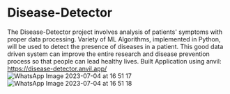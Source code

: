 # Disease-Detector
 The Disease-Detector project involves analysis of patients' symptoms with proper data processing. Variety of ML Algorithms, implemented in Python, will be used to detect the presence of diseases in a patient. This good data driven system can improve the entire research and disease prevention process so that people can lead healthy lives.
Built Application using anvil: https://disease-detector.anvil.app/
![WhatsApp Image 2023-07-04 at 16 51 17](https://github.com/Samraddhi01/Disease-Detector/assets/92153831/5989c1b9-a7bb-4cb3-8f2d-f9129fbb062b)
![WhatsApp Image 2023-07-04 at 16 51 18](https://github.com/Samraddhi01/Disease-Detector/assets/92153831/9e5680dd-db0e-4ad6-ba78-fadf55871590)
